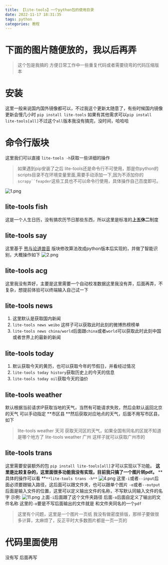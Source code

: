 ```yaml
---
title: 【lite-tools】一个python包的使用目录
date: 2022-11-17 18:31:35
tags: python
categories: 教程
---
```


# 下面的图片随便放的，我以后再弄


> 这个包是我搞的 方便日常工作中一些重复代码或者需要绕弯的代码压缩版本

<!-- more -->


# 安装
这里一般来说国内国外镜像都可以，不过我这个更新太随意了，有些时候国内镜像更新会慢几小时
`pip install lite-tools` 如果有其他需求可以`pip install lite-tools[all]`不过这个`all`版本我没有搞完，没时间，哈哈哈
# 命令行版块
这里我们可以直接 `lite-tools -h`获取一些详细的操作
> 如果遇到pip安装了之后 lite-tools还是命令行不可使用，那是你python的scripts目录不在环境变量里面,需要手动添加一下,因为不添加你的`scrapy``feapder`这些工具也不可以命令行使用，具体操作自己百度即可。


![1.png](https://desk-fd.zol-img.com.cn/t_s1920x1080c5/g5/M00/01/04/ChMkJlg2YRGIXrtCABy9qCTYS60AAYB1AAAAAAAHL3A605.png)
## lite-tools fish
这是一个人生日历，没有搞农历节日那些东西，所以这里是标准的**上五休二**制度
## lite-tools say
这里基于 [熊与论道兽音](http://hi.pcmoe.net/roar.html) 版块修改算法改成python版本后实现的，并做了智能识别，大概操作如下
![2.png](https://desk-fd.zol-img.com.cn/t_s1440x900c5/g5/M00/00/07/ChMkJl3qNKaIDNA2AARqqK0FxbEAAvnJAJbLQMABGrA592.jpg)
## lite-tools acg
这里我没有弄好，主要是这里需要一个自动校准数据这里我没有弄，后面再弄，不复杂，想提前体验可以终端输入自己试一下
## lite-tools news

1. 这里默认是获取国内新闻
2. `lite-tools news weibo` 这样子可以获取此时此刻的微博热榜榜单
3. `lite-tools news china/world`后面跟`china`或者`world`可以获取此时此刻中国或者世界上的最新的新闻
## lite-tools today

1. 默认获取今天的黄历，也可以获取今年的节假日，并看经过情况
2. `lite-tools today history`获取历史上的今天的信息
3. `lite-tools today oil`获取今天的油价
## lite-tools weather
默认根据当前请求IP获取当地的天气，当然有可能请求失败，然后会默认返回北京的天气
可以手动指定 **市区县 **然后获取对应地点的天气，后面不用写市区县，如下
> lite-tools weather 天河     获取天河区的天气，如果全国有同名的区就不知道是哪个地方了
> lite-tools weather 广州     这样子就可以获取广州市的 

## lite-tools trans
这里需要安装额外的包 `pip install lite-tools[all]`才可以实现以下功能。
**这里是比较复杂的，这里面很多功能我没有实现，目前我只搞了一个图片转pdf。**
**具体的操作可以看 **`**lite-tools trans -h**`
![4.png](https://desk-fd.zol-img.com.cn/t_s1440x900c5/g5/M00/00/07/ChMkJ13qNJeIcWlLAAXZO1T9wbMAAvnJACT_eMABdlT817.jpg)
这里`-i`或者`--input`后面必须要跟输入路径，这后面可以跟文件夹，也可以跟单个图片
`-o`或者`--output`后面是输入文件的位置，这里可以定义输出文件的名称，不写默认同输入文件的名字
示例:
![11.png](https://desk-fd.zol-img.com.cn/t_s1440x900c5/g5/M00/00/07/ChMkJl3qNJ2IFiI6AAOv3s2X_20AAvnJAFb2ZcAA6_2818.jpg)
上面`-i`后面跟了这个文件夹路径  后面`-o`后面自定义了输出的文件名称 这里的`-o`要是不写后面输出的文件就是 和文件夹同名的一个`pdf`
> 这里有个问题，这里是一个图片一页纸 我没有做密度排版，那样子要做很多计算，太麻烦了，反正平时大多数图片都是一页一页的

# 代码里面使用

没有写 后面再写